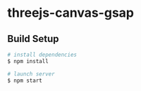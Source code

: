 # threejs-canvas-gsap

## Build Setup

``` bash
# install dependencies
$ npm install 

# launch server
$ npm start
